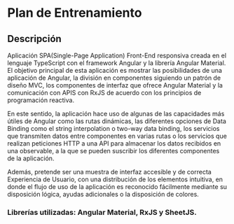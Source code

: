 # Plan de Entrenamiento

## Descripción

Aplicación SPA(Single-Page Application) Front-End responsiva creada en el lenguaje TypeScript con el framework Angular y la librería Angular Material. El objetivo principal de esta aplicación es mostrar las posibilidades de una aplicación de Angular, la división en componentes siguiendo un patrón de diseño MVC, los componentes de interfaz que ofrece Angular Material y la comunicación con APIS con RxJS de acuerdo con los principios de programación reactiva.

En este sentido, la aplicación hace uso de algunas de las capacidades más útiles de Angular como las rutas dinámicas, las diferentes opciones de Data Binding como el string interpolation o two-way data binding, los servicios que transmiten datos entre componentes en varias rutas o los servicios que realizan peticiones HTTP a una API para almacenar los datos recibidos en una observable, a la que se pueden suscribir los diferentes componentes de la aplicación.

Además, pretende ser una muestra de interfaz accesible y de correcta Experiencia de Usuario, con una distribución de los elementos intuitiva, en donde el flujo de uso de la aplicación es reconocido fácilmente mediante su disposición lógica, ayudas adicionales o la disposición de colores.

### Librerías utilizadas: Angular Material, RxJS y SheetJS. 
